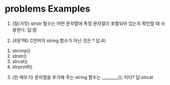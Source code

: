 # problems Examples
1. (참/거짓) strstr 함수는 어떤 문자열에 특정 문자열이 포함되어 있는지 확인할 때 사용한다. 답:참

2. (4문1택) C언어의 string 함수가 아닌 것은 ? 답:4)
1) strcmp()
2) strstr()
3) strcat()
4) strprintf()

3. (칸 메우기) 문자열을 추가해 주는 string 함수는 ________(); 이다? 답:strcat
